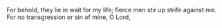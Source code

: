 For behold, they lie in wait for my life; fierce men stir up strife against me. For no transgression or sin of mine, O Lord,
